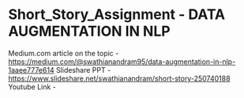 # Short_Story_Assignment - DATA AUGMENTATION IN NLP

Medium.com article on the topic - https://medium.com/@swathianandram95/data-augmentation-in-nlp-1aaee777e614
Slideshare PPT - https://www.slideshare.net/swathianandram/short-story-250740188
Youtube Link - 
